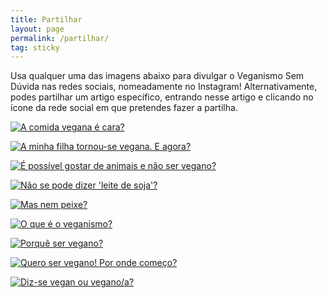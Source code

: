 ```yaml
---
title: Partilhar
layout: page
permalink: /partilhar/
tag: sticky
---
```


Usa qualquer uma das imagens abaixo para divulgar o Veganismo Sem Dúvida nas redes sociais, nomeadamente no Instagram! Alternativamente, podes partilhar um artigo específico, entrando nesse artigo e clicando no ícone da rede social em que pretendes fazer a partilha.

<div class="partilhar">

<a href="/assets/images/partilhar/comida_vegana_cara.jpg" target="_blank"><img src="/assets/images/partilhar/comida_vegana_cara.jpg" alt="A comida vegana é cara?"></a>

<a href="/assets/images/partilhar/filha_virou_vegana.jpg" target="_blank"><img src="/assets/images/partilhar/filha_virou_vegana.jpg" alt="A minha filha tornou-se vegana. E agora?"></a>

<a href="/assets/images/partilhar/gostar_de_animais_nao_ser_vegano.jpg" target="_blank"><img src="/assets/images/partilhar/gostar_de_animais_nao_ser_vegano.jpg" alt="É possível gostar de animais e não ser vegano?"></a>

<a href="/assets/images/partilhar/leite_de_soja.jpg" target="_blank"><img src="/assets/images/partilhar/leite_de_soja.jpg" alt="Não se pode dizer 'leite de soja'?"></a>

<a href="/assets/images/partilhar/mas_nem_peixe.jpg" target="_blank"><img src="/assets/images/partilhar/mas_nem_peixe.jpg" alt="Mas nem peixe?"></a>

<a href="/assets/images/partilhar/o_que_e_o_veganismo.jpg" target="_blank"><img src="/assets/images/partilhar/o_que_e_o_veganismo.jpg" alt="O que é o veganismo?"></a>

<a href="/assets/images/partilhar/porque_ser_vegano.jpg" target="_blank"><img src="/assets/images/partilhar/porque_ser_vegano.jpg" alt="Porquê ser vegano?"></a>

<a href="/assets/images/partilhar/quero_ser_vegano.jpg" target="_blank"><img src="/assets/images/partilhar/quero_ser_vegano.jpg" alt="Quero ser vegano! Por onde começo?"></a>

<a href="/assets/images/partilhar/vegan_ou_vegano.jpg" target="_blank"><img src="/assets/images/partilhar/vegan_ou_vegano.jpg" alt="Diz-se vegan ou vegano/a?"></a>



</div>
